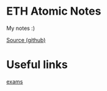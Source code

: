 # ETH Atomic Notes

My notes :)

[Source (github)](https://github.com/lenoxos/ETHAN)


# Useful links

[exams](https://exams.vis.ethz.ch/)
